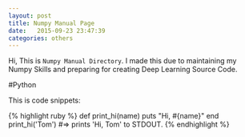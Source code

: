 ```yaml
---
layout: post
title: Numpy Manual Page
date:   2015-09-23 23:47:39
categories: others
---
```

Hi, This is `Numpy Manual Directory`. I made this due to maintaining my Numpy Skills and preparing for creating Deep Learning Source Code.


#Python

This is code snippets:

{% highlight ruby %}
def print_hi(name)
  puts "Hi, #{name}"
end
print_hi('Tom')
#=> prints 'Hi, Tom' to STDOUT.
{% endhighlight %}
